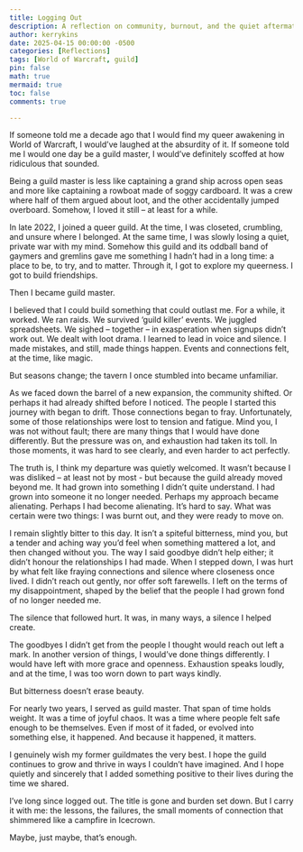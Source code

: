 ```yaml
---
title: Logging Out
description: A reflection on community, burnout, and the quiet aftermath of stepping down from guild leadership in World of Warcraft. 
author: kerrykins
date: 2025-04-15 00:00:00 -0500
categories: [Reflections]
tags: [World of Warcraft, guild]
pin: false
math: true
mermaid: true
toc: false
comments: true

---
```


If someone told me a decade ago that I would find my queer awakening in World of Warcraft, I would’ve laughed at the absurdity of it. If someone told me I would one day be a guild master, I would’ve definitely scoffed at how ridiculous that sounded. 

Being a guild master is less like captaining a grand ship across open seas and more like captaining a rowboat made of soggy cardboard. It was a crew where half of them argued about loot, and the other accidentally jumped overboard. Somehow, I loved it still – at least for a while. 

In late 2022, I joined a queer guild. At the time, I was closeted, crumbling, and unsure where I belonged. At the same time, I was slowly losing a quiet, private war with my mind. Somehow this guild and its oddball band of gaymers and gremlins gave me something I hadn’t had in a long time: a place to be, to try, and to matter. Through it, I got to explore my queerness. I got to build friendships. 

Then I became guild master. 

I believed that I could build something that could outlast me. For a while, it worked. We ran raids. We survived ‘guild killer’ events. We juggled spreadsheets. We sighed – together – in exasperation when signups didn’t work out. We dealt with loot drama. I learned to lead in voice and silence. I made mistakes, and still, made things happen. Events and connections felt, at the time, like magic. 

But seasons change; the tavern I once stumbled into became unfamiliar. 

As we faced down the barrel of a new expansion, the community shifted. Or perhaps it had already shifted before I noticed. The people I started this journey with began to drift. Those connections began to fray. Unfortunately, some of those relationships were lost to tension and fatigue. Mind you, I was not without fault; there are many things that I would have done differently. But the pressure was on, and exhaustion had taken its toll. In those moments, it was hard to see clearly, and even harder to act perfectly. 

The truth is, I think my departure was quietly welcomed. It wasn’t because I was disliked – at least not by most - but because the guild already moved beyond me. It had grown into something I didn’t quite understand. I had grown into someone it no longer needed. Perhaps my approach became alienating. Perhaps I had become alienating. It’s hard to say. What was certain were two things: I was burnt out, and they were ready to move on. 

I remain slightly bitter to this day. It isn’t a spiteful bitterness, mind you, but a tender and aching way you’d feel when something mattered a lot, and then changed without you. The way I said goodbye didn’t help either; it didn’t honour the relationships I had made. When I stepped down, I was hurt by what felt like fraying connections and silence where closeness once lived. I didn’t reach out gently, nor offer soft farewells. I left on the terms of my disappointment, shaped by the belief that the people I had grown fond of no longer needed me. 

The silence that followed hurt. It was, in many ways, a silence I helped create. 

The goodbyes I didn’t get from the people I thought would reach out left a mark. In another version of things, I would’ve done things differently. I would have left with more grace and openness. Exhaustion speaks loudly, and at the time, I was too worn down to part ways kindly. 

But bitterness doesn’t erase beauty.

For nearly two years, I served as guild master. That span of time holds weight. It was a time of joyful chaos. It was a time where people felt safe enough to be themselves. Even if most of it faded, or evolved into something else, it happened. And because it happened, it matters. 

I genuinely wish my former guildmates the very best. I hope the guild continues to grow and thrive in ways I couldn’t have imagined. And I hope quietly and sincerely that I added something positive to their lives during the time we shared.

I’ve long since logged out. The title is gone and burden set down. But I carry it with me: the lessons, the failures, the small moments of connection that shimmered like a campfire in Icecrown. 

Maybe, just maybe, that’s enough.

